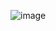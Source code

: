 ![image](https://github.com/Evgeniya1998/docker1/assets/130440948/43e7d433-7f2e-4bd3-83a2-3281474ca392)
